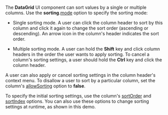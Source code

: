 The **DataGrid** UI component can sort values by a single or multiple columns. Use the **sorting**.[mode](/Documentation/ApiReference/UI_Widgets/dxDataGrid/Configuration/sorting/#mode) option to specify the sorting mode:
- Single sorting mode. A user can click the column header to sort by this column and click it again to change the sort order (ascending or descending). An arrow icon in the column's header indicates the sort order.

- Multiple sorting mode. A user can hold the **Shift** key and click column headers in the order the user wants to apply sorting. To cancel a column's sorting settings, a user should hold the **Ctrl** key and click the column header.

A user can also apply or cancel sorting settings in the column header's context menu. To disallow a user to sort by a particular column, set the column's [allowSorting](/Documentation/ApiReference/UI_Widgets/dxDataGrid/Configuration/columns/#allowSorting) option to **false**.

To specify the initial sorting settings, use the column's [sortOrder](/Documentation/ApiReference/UI_Widgets/dxDataGrid/Configuration/columns/#sortOrder) and [sortIndex](/Documentation/ApiReference/UI_Widgets/dxDataGrid/Configuration/columns/#sortIndex) options. You can also use these options to change sorting settings at runtime, as shown in this demo.